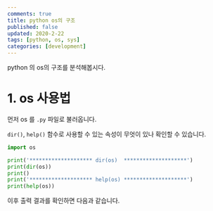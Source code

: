 ```yaml
---
comments: true
title: python os의 구조
published: false
updated: 2020-2-22
tags: [python, os, sys]
categories: [development]
---
```


python 의 os의 구조를 분석해봅시다.



# 1. os 사용법

먼저 os 를 `.py` 파일로 불러옵니다.

`dir()`, `help()` 함수로 사용할 수 있는 속성이 무엇이 있나 확인할 수 있습니다.

```python
import os

print('******************** dir(os)  ********************')
print(dir(os))
print()
print('******************** help(os) ********************')
print(help(os))
```

이후 출력 결과를 확인하면 다음과 같습니다.